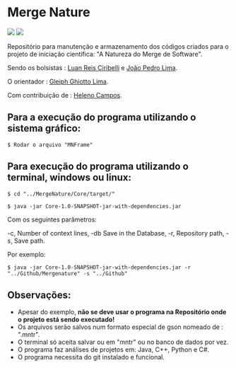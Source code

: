 # Merge Nature
![](https://img.shields.io/badge/Java%2B%2B-v1.0-green)
![](https://img.shields.io/badge/platform-Linux%20%7C%20Windows-lightgrey)

 
Repositório para manutenção e armazenamento dos códigos criados para o projeto de iniciação científica: "A Natureza do Merge de Software".  
 
Sendo os bolsistas : [Luan Reis Ciribelli](https://github.com/LuanCiribelli) e [João Pedro Lima](https://github.com/joaop-c-lima). 
 
O orientador : [Gleiph Ghiotto Lima](https://github.com/gleiph).
 
Com contribuição de : [Heleno Campos](https://github.com/helenocampos).
 
 
## Para a execução do programa utilizando o sistema gráfico: 
 
```
$ Rodar o arquivo "MNFrame"
```
 
## Para execução do programa utilizando o terminal, windows ou linux:
 
```
$ cd "../MergeNature/Core/target/"
```
```
$ java -jar Core-1.0-SNAPSHOT-jar-with-dependencies.jar
```
Com os seguintes parâmetros: 
 
 -c,  Number of context lines,
 -db  Save in the Database,
 -r,  Repository path,
 -s,  Save path.
 
 Por exemplo: 
 
 ```
$ java -jar Core-1.0-SNAPSHOT-jar-with-dependencies.jar -r "../Github/Mergenature" -s "../Github"
```
 
## Observações: 
 
<ul>
  <li>Apesar do exemplo, <b>não se deve usar o programa na Repositório onde o projeto está sendo executado!</b></li>
  <li>Os arquivos serão salvos num formato especial de gson nomeado de : ".mntr".</li>
  <li>O terminal só aceita salvar ou em "mntr" ou no banco de dados por vez.</li>
  <li>O programa faz análises de projetos em: Java, C++, Python e C#.</li>
  <li>O programa necessita do git instalado e funcional.</li>
</ul>
